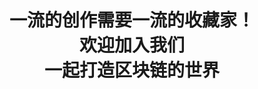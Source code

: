 ---
title : "一流的创作需要一流的收藏家！ <br> 欢迎加入我们 <br> 一起打造区块链的世界"
# button
button:
  enable : true
  label : "下载白皮书"
  link : "https://uniqube.blob.core.chinacloudapi.cn/files/%E5%B0%8F%E5%AE%87%E6%96%B9%E7%9A%84%E7%90%86%E5%BF%B5%20-%20Overview.pdf"
---
